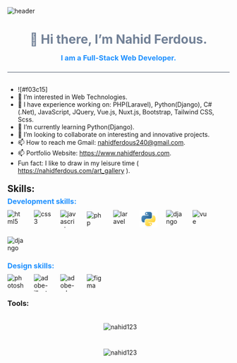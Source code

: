 ![header](https://capsule-render.vercel.app/api?type=egg&color=gradient&height=300&section=footer&text=Naid%20Ferdous&fontSize=90)

<h1 align="center" style="color: #718096;" color="">
    👋 Hi there, I’m Nahid Ferdous.
</h1>
<div style="margin-bottom: 30px; color: dodgerblue;">
    <h3 align="center" style="line-height: 4px !important;">
        I am a Full-Stack Web Developer.
    </h3>
</div>
<hr style="margin-bottom: 30px; background-color: #4a5568">

- ![#f03c15]
- 🌱 I’m interested in Web Technologies.
- 🌱 I have experience working on: PHP(Laravel), Python(Django), C#(.Net), JavaScript, JQuery, Vue.js, Nuxt.js, Bootstrap, Tailwind CSS, Scss.
- 🌱 I’m currently learning Python(Django).
- 💞️ I’m looking to collaborate on interesting and innovative projects.
- 📫 How to reach me Gmail: nahidferdous240@gmail.com.
- 📫 Portfolio Website: https://www.nahidferdous.com.
- Fun fact: I like to draw in my leisure time ( https://nahidferdous.com/art_gallery ).

<div></div>
<h2 align="left" style="line-height: 6px !important;" style="color: deepskyblue;">Skills:</h2>
<h3 align="left" style="line-height: 6px !important; color: dodgerblue;">Development skills:</h3>
<p align="left" style="display: flex; flex-wrap: wrap; gap: 20px; justify-content: start; align-content: center; align-items: center;"> 
    <img src="https://cdn.worldvectorlogo.com/logos/html5.svg" alt="html5" width="40" height="40"/> 
    <img src="https://cdn.worldvectorlogo.com/logos/css3.svg" alt="css3" width="40" height="40"/> 
    <img src="https://cdn.worldvectorlogo.com/logos/javascript.svg" alt="javascript" width="40" height="40"/> 
    <img src="https://cdn.worldvectorlogo.com/logos/php-1.svg" alt="php" width="40" style="max-height: 40px;"/> 
    <img src="https://cdn.worldvectorlogo.com/logos/laravel-2.svg" alt="laravel" width="40" height="40"/> 
    <img src="https://raw.githubusercontent.com/devicons/devicon/master/icons/python/python-original.svg" alt="python" width="40" height="40"/> 
    <img src="https://cdn.worldvectorlogo.com/logos/django.svg" alt="django" width="40" height="40"/> 
    <img src="https://cdn.worldvectorlogo.com/logos/vue-js-1.svg" alt="vue" width="40" height="40"/> 
    <img src="https://cdn.worldvectorlogo.com/logos/dj.svg" alt="django" width="40" height="40"/> 
</p>
<h3 align="left" style="line-height: 6px !important; color: dodgerblue;">Design skills:</h3>
<p align="left" style="display: flex; flex-wrap: wrap; gap: 20px; justify-content: start; align-content: center; align-items: center;">
    <img src="https://cdn.worldvectorlogo.com/logos/photoshop-cc-4.svg" alt="photoshop" width="40" height="40"/> 
    <img src="https://cdn.worldvectorlogo.com/logos/adobe-illustrator-cc.svg" alt="adobe-illustrator" width="40" height="40"/> 
    <img src="https://cdn.worldvectorlogo.com/logos/adobe-xd-1.svg" alt="adobe-xd" width="40" height="40"/> 
    <img src="https://cdn.worldvectorlogo.com/logos/figma-1.svg" alt="figma" width="40" height="40"/> 
</p>
<h3 align="left" style="line-height: 6px !important;">Tools:</h3>



<p align="center" style="margin-top: 40px">&nbsp;
    <img align="center" src="https://github-readme-stats.vercel.app/api?username=nahid123&show_icons=true&locale=en" alt="nahid123" />
</p>

<p align="center" style="margin-top: 40px">&nbsp;
    <img align="center" src="https://github-readme-stats.vercel.app/api/top-langs?username=nahid123&show_icons=true&locale=en&layout=compact" alt="nahid123" />
</p>
